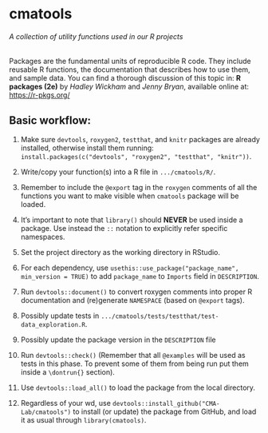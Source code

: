 # cmatools

###### A collection of utility functions used in our R projects

Packages are the fundamental units of reproducible R code. They include reusable
R functions, the documentation that describes how to use them, and sample data.
You can find a thorough discussion of this topic in:
**R packages (2e)** by *Hadley Wickham* and *Jenny Bryan*, available online at:
https://r-pkgs.org/


## Basic workflow:

1. Make sure `devtools`, `roxygen2`, `testthat`, and `knitr` packages are
already installed, otherwise install them running:
`install.packages(c("devtools", "roxygen2", "testthat", "knitr"))`.

1. Write/copy your function(s) into a R file in `.../cmatools/R/`.

1. Remember to include the `@export` tag in the `roxygen` comments of all the
functions you want to make visible when `cmatools` package will be loaded.

1. It’s important to note that `library()` should **NEVER** be used inside a
package. Use instead the `::` notation to explicitly refer specific namespaces.

1. Set the project directory as the working directory in RStudio.

1. For each dependency, use `usethis::use_package("package_name", min_version = TRUE)`
to add `package_name` to `Imports` field in `DESCRIPTION`.

1. Run `devtools::document()` to convert roxygen comments into proper R
documentation and (re)generate `NAMESPACE` (based on `@export` tags).

1. Possibly update tests in `.../cmatools/tests/testthat/test-data_exploration.R`.

1. Possibly update the package version in the `DESCRIPTION` file

1. Run `devtools::check()` (Remember that all `@examples` will be used as tests
in this phase. To prevent some of them from being run put them inside a
`\dontrun{}` section).

1. Use `devtools::load_all()` to load the package from the local directory.

1. Regardless of your wd, use `devtools::install_github("CMA-Lab/cmatools")` to
install (or update) the package from GitHub, and load it as usual through
`library(cmatools)`.
